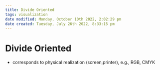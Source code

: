 ```yaml
---
title: Divide Oriented
tags: visualization
date modified: Monday, October 10th 2022, 2:02:29 pm
date created: Tuesday, July 26th 2022, 8:33:15 pm
---
```


# Divide Oriented
- corresponds to physical realization (screen,printer), e.g., RGB, CMYK

